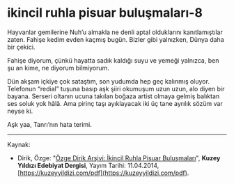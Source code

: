 # ikincil ruhla pisuar buluşmaları-8

Hayvanlar gemilerine Nuh’u almakla ne denli aptal olduklarını kanıtlamıştılar zaten. Fahişe kedim evden kaçmış bugün. Bizler gibi
yalnızken, Dünya daha bir çekici.

Fahişe diyorum, çünkü hayatta sadık kaldığı suyu ve yemeği yalnızca, ben şu an kime, ne diyorum bilmiyorum.

Dün akşam içkiye çok sataştım, son yudumda hep geç kalınmış oluyor. Telefonun “redial” tuşuna basıp aşk şiiri okumuşum uzun uzun,
alo diyen bir bayana. Serseri oltanın ucuna takılan boğaza artist olmaya gelmiş balıktan ses soluk yok hâlâ. Ama pirinç taşı ayıklayacak
iki üç tane ayrılık sözüm var neyse ki.

Aşk yaa, Tanrı’nın hata terimi.

---
Kaynak: 

- Dirik, Özge: "[Özge Dirik Arşivi: İkincil Ruhla Pisuar Buluşmaları](https://kuzeyyildizi.com/files/ozgedirik-pisuar.pdf)", **Kuzey Yıldızı Edebiyat Dergisi**, Yayım Tarihi: 11.04.2014, [https://kuzeyyildizi.com/pdf](https://kuzeyyildizi.com/pdf).
